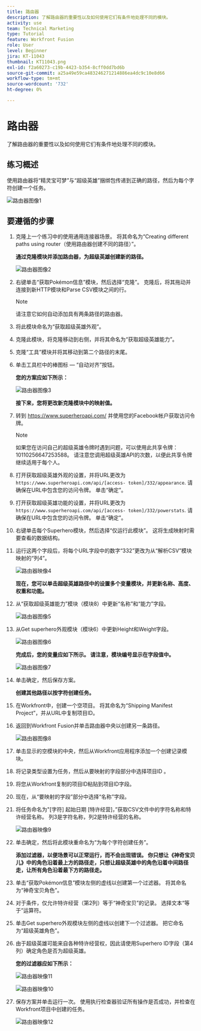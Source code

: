 ```yaml
---
title: 路由器
description: 了解路由器的重要性以及如何使用它们有条件地处理不同的模块。
activity: use
team: Technical Marketing
type: Tutorial
feature: Workfront Fusion
role: User
level: Beginner
jira: KT-11043
thumbnail: KT11043.png
exl-id: f2a60273-c19b-4423-b354-8cff0dd7bd6b
source-git-commit: a25a49e59ca483246271214886ea4dc9c10e8d66
workflow-type: tm+mt
source-wordcount: '732'
ht-degree: 0%

---
```


# 路由器

了解路由器的重要性以及如何使用它们有条件地处理不同的模块。

## 练习概述

使用路由器将“精灵宝可梦”与“超级英雄”捆绑包传递到正确的路径，然后为每个字符创建一个任务。

![路由器图像1](../12-exercises/assets/routers-walkthrough-1.png)

## 要遵循的步骤

1. 克隆上一个练习中的使用通用连接器场景。 将其命名为“Creating different paths using router（使用路由器创建不同的路径）”。

   **通过克隆模块并添加路由器，为超级英雄创建新的路径。**

   ![路由器图像2](../12-exercises/assets/routers-walkthrough-2.png)

1. 右键单击“获取Pokémon信息”模块，然后选择“克隆”。 克隆后，将其拖动并连接到新HTTP模块和Parse CSV模块之间的行。

   >[!NOTE]
   >
   > 请注意它如何自动添加具有两条路径的路由器。

1. 将此模块命名为“获取超级英雄外观”。
1. 克隆此模块，将克隆移动到右侧，并将其命名为“获取超级英雄能力”。
1. 克隆“工具”模块并将其移动到第二个路径的末尾。
1. 单击工具栏中的棒图标 — “自动对齐”按钮。

   **您的方案应如下所示：**

   ![路由器图像3](../12-exercises/assets/routers-walkthrough-3.png)

   **接下来，您将更改新克隆模块中的映射值。**

1. 转到 <https://www.superheroapi.com/> 并使用您的Facebook帐户获取访问令牌。

   >[!NOTE]
   >
   >如果您在访问自己的超级英雄令牌时遇到问题，可以使用此共享令牌：10110256647253588。 请注意您调用超级英雄API的次数，以便此共享令牌继续适用于每个人。

1. 打开获取超级英雄外观的设置，并将URL更改为 `https://www.superheroapi.com/api/[access- token]/332/appearance`. 请确保在URL中包含您的访问令牌。 单击“确定”。
1. 打开获取超级英雄功能的设置，并将URL更改为 `https://www.superheroapi.com/api/[access- token]/332/powerstats`. 请确保在URL中包含您的访问令牌。 单击“确定”。
1. 右键单击每个Superhero模块，然后选择“仅运行此模块”。 这将生成映射时需要查看的数据结构。
1. 运行这两个字段后，将每个URL字段中的数字“332”更改为从“解析CSV”模块映射的“列4”。

   ![路由器映像4](../12-exercises/assets/routers-walkthrough-4.png)

   **现在，您可以单击超级英雄路径中的设置多个变量模块，并更新名称、高度、权重和功能。**

1. 从“获取超级英雄能力”模块（模块8）中更新“名称”和“能力”字段。

   ![路由器图像5](../12-exercises/assets/routers-walkthrough-5.png)

1. 从Get superhero外观模块（模块6）中更新Height和Weight字段。

   ![路由器图像6](../12-exercises/assets/routers-walkthrough-6.png)

   **完成后，您的变量应如下所示。 请注意，模块编号显示在字段值中。**

   ![路由器图像7](../12-exercises/assets/routers-walkthrough-7.png)

1. 单击确定，然后保存方案。

   **创建其他路径以按字符创建任务。**

1. 在Workfront中，创建一个空项目。 将其命名为“Shipping Manifest Project”，并从URL中复制项目ID。
1. 返回到Workfront Fusion并单击路由器中央以创建另一条路径。

   ![路由器图像8](../12-exercises/assets/routers-walkthrough-8.png)

1. 单击显示的空模块的中央，然后从Workfront应用程序添加一个创建记录模块。
1. 将记录类型设置为任务，然后从要映射的字段部分中选择项目ID 。
1. 将您从Workfront复制的项目ID粘贴到项目ID字段。
1. 现在，从“要映射的字段”部分中选择“名称”字段。
1. 将任务命名为&quot;[字符] 起始日期 [特许经营]，”获取CSV文件中的字符名称和特许经营名称。 列3是字符名称，列2是特许经营的名称。

   ![路由器映像9](../12-exercises/assets/routers-walkthrough-9.png)

1. 单击确定，然后将此模块重命名为“为每个字符创建任务”。

   **添加过滤器，以便场景可以正常运行，而不会出现错误。 你只想让《神奇宝贝儿》中的角色沿着最上方的路径走，只想让超级英雄中的角色沿着中间路径走，让所有角色沿着最下方的路径走。**

1. 单击“获取Pokémon信息”模块左侧的虚线以创建第一个过滤器。 将其命名为“神奇宝贝角色”。
1. 对于条件，仅允许特许经营（第2列）等于“神奇宝贝”的记录。 选择文本“等于”运算符。
1. 单击Get superhero外观模块左侧的虚线以创建下一个过滤器。 把它命名为“超级英雄角色”。
1. 由于超级英雄可能来自各种特许经营权，因此请使用Superhero ID字段（第4列）确定角色是否为超级英雄。

   **您的过滤器应如下所示：**

   ![路由器映像11](../12-exercises/assets/routers-walkthrough-11.png)

   ![路由器映像10](../12-exercises/assets/routers-walkthrough-10.png)

1. 保存方案并单击运行一次。 使用执行检查器验证所有操作是否成功，并检查在Workfront项目中创建的任务。

   ![路由器映像12](../12-exercises/assets/routers-walkthrough-12.png)
